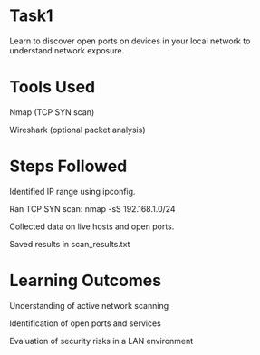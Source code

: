 # Task1
Learn to discover open ports on devices in your local network to understand network exposure.
# Tools Used
Nmap (TCP SYN scan)

Wireshark (optional packet analysis)
# Steps Followed
Identified IP range using ipconfig.

Ran TCP SYN scan: nmap -sS 192.168.1.0/24

Collected data on live hosts and open ports.

Saved results in scan_results.txt
# Learning Outcomes
Understanding of active network scanning

Identification of open ports and services

Evaluation of security risks in a LAN environment
